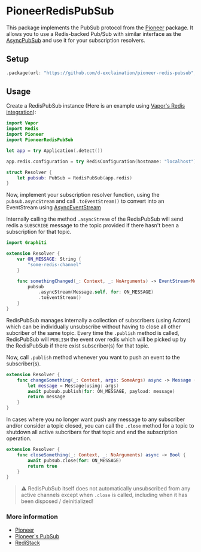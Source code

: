 # PioneerRedisPubSub

This package implements the PubSub protocol from the [Pioneer](https://github.com/d-exclaimation/pioneer) package. It allows you to use a Redis-backed Pub/Sub with similar interface as the [AsyncPubSub](https://pioneer-graphql.netlify.app/guides/advanced/subscriptions/#asyncpubsub) and use it for your subscription resolvers.

## Setup

```swift
.package(url: "https://github.com/d-exclaimation/pioneer-redis-pubsub", from: "0.1.0")
```

## Usage

Create a RedisPubSub instance (Here is an example using [Vapor's Redis integration](https://docs.vapor.codes/redis/overview/)):

```swift
import Vapor
import Redis
import Pioneer
import PioneerRedisPubSub

let app = try Application(.detect())

app.redis.configuration = try RedisConfiguration(hostname: "localhost")

struct Resolver {
    let pubsub: PubSub = RedisPubSub(app.redis)
}
```

Now, implement your subscription resolver function, using the `pubsub.asyncStream` and call `.toEventStream()` to convert into an EventStream using [AsyncEventStream](https://pioneer-graphql.netlify.app/features/async-event-stream/)

Internally calling the method `.asyncStream` of the RedisPubSub will send redis a `SUBSCRIBE` message to the topic provided if there hasn't been a subscription for that topic.

```swift
import Graphiti

extension Resolver {
    var ON_MESSAGE: String {
        "some-redis-channel"
    }

    func somethingChanged(_: Context, _: NoArguments) -> EventStream<Message> {
        pubsub
            .asyncStream(Message.self, for: ON_MESSAGE)
            .toEventStream()
    }
}
```

RedisPubSub manages internally a collection of subscribers (using Actors) which can be individually unsubscribe without having to close all other subcriber of the same topic. Every time the `.publish` method is called, RedisPubSub will `PUBLISH` the event over redis which will be picked up by the RedisPubSub if there exist subscriber(s) for that topic.

Now, call `.publish` method whenever you want to push an event to the subscriber(s).

```swift
extension Resolver {
    func changeSomething(_: Context, args: SomeArgs) async -> Message {
        let message = Message(using: args)
        await pubsub.publish(for: ON_MESSAGE, payload: message)
        return message
    }
}
```

In cases where you no longer want push any message to any subscriber and/or consider a topic closed, you can call the `.close` method for a topic to shutdown all active subcribers for that topic and end the subscription operation.

```swift
extension Resolver {
    func closeSomething(_: Context, _: NoArguments) async -> Bool {
        await pubsub.close(for: ON_MESSAGE)
        return true
    }
}
```

> :warning: RedisPubSub itself does not automatically unsubscribed from any active channels except when `.close` is called, including when it has been disposed / deinitialized!

### More information

- [Pioneer](https://github.com/d-exclaimation/pioneer)
- [Pioneer's PubSub](https://pioneer-graphql.netlify.app/guides/advanced/subscriptions/#pubsub-as-protocol)
- [RediStack](https://gitlab.com/Mordil/RediStack/)
